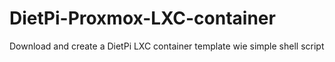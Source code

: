 # DietPi-Proxmox-LXC-container
Download and create a DietPi LXC container template wie simple shell script
